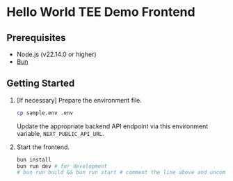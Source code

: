 # Hello World TEE Demo Frontend

## Prerequisites

- Node.js (v22.14.0 or higher)
- [Bun](https://bun.sh/docs/installation)

## Getting Started

1. [If necessary] Prepare the environment file.

    ```bash
    cp sample.env .env
    ```
    
    Update the appropriate backend API endpoint via this environment variable, `NEXT_PUBLIC_API_URL`.

3. Start the frontend.

    ```bash
    bun install
    bun run dev # for development
    # bun run build && bun run start # comment the line above and uncomment this line for production
    ```
